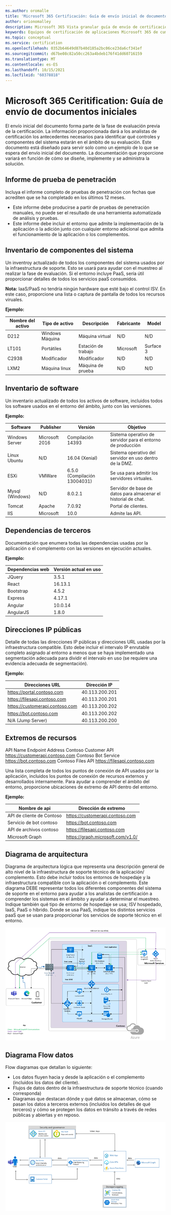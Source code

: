 ```yaml
---
ms.author: oromalle
title: 'Microsoft 365 Certificación: Guía de envío inicial de documentos'
author: orionomalley
description: Microsoft 365 Vista granular guía de envío de certificación
keywords: Equipos de certificación de aplicaciones Microsoft 365 de cumplimiento de seguridad m365 envío inicial de documentos
ms.topic: conceptual
ms.service: certification
ms.openlocfilehash: 0352b64649d87b40d185a2bc06ce23da6cf341ef
ms.sourcegitcommit: d67be08c82a50cc263a4bdeb176f41dd60716159
ms.translationtype: MT
ms.contentlocale: es-ES
ms.lasthandoff: 10/15/2021
ms.locfileid: "60378818"
---
```

# <a name="microsoft-365-ceritification---initial-document-submission-guide"></a>Microsoft 365 Ceritification: Guía de envío de documentos iniciales

El envío inicial del documento forma parte de la fase de evaluación previa de la certificación. La información proporcionada dará a los analistas de certificación los antecedentes necesarios para identificar qué controles y componentes del sistema estarán en el ámbito de su evaluación. Este documento está diseñado para servir solo como un ejemplo de lo que se espera del envío inicial del documento. La documentación que proporcione variará en función de cómo se diseñe, implemente y se administra la solución.

## <a name="penetration-test-report"></a>Informe de prueba de penetración

Incluya el informe completo de pruebas de penetración con fechas que acrediten que se ha completado en los últimos 12 meses. 
-   Este informe debe producirse a partir de pruebas de penetración manuales, no puede ser el resultado de una herramienta automatizada de análisis y pruebas.
-   Este informe debe incluir el entorno que admite la implementación de la aplicación o la adición junto con cualquier entorno adicional que admita el funcionamiento de la aplicación o los complementos.


## <a name="system-component-inventory"></a>Inventario de componentes del sistema

Un inventroy actualizado de todos los componentes del sistema usados por la infraestructura de soporte. Esto se usará para ayudar con el muestreo al realizar la fase de evaluación. Si el entorno incluye PaaS, sería útil proporcionar detalles de todos los servicios paaS consumidos.

**Nota:** IaaS/PaaS no tendría ningún hardware que esté bajo el control ISV.  En este caso, proporcione una lista o captura de pantalla de todos los recursos viruales.

**Ejemplo:**

|Nombre del activo|    Tipo de activo| Descripción|    Fabricante|   Model|
|-|-|-|-|-|
|D212|  Windows  Máquina|   Máquina virtual|    N/D| N/D|
|LT101| Portátiles| Estación de trabajo|    Microsoft|  Surface 3|
|C2938| Modificador| Modificador|N/D|N/D|     
|LXM2|  Máquina linux|  Máquina de prueba|N/D|N/D|       


## <a name="software-inventory"></a>Inventario de software

Un inventario actualizado de todos los activos de software, incluidos todos los software usados en el entorno del ámbito, junto con las versiones.

**Ejemplo:**

|Software|  Publisher|  Versión|     Objetivo|
|-|-|-|-|
|Windows Server|    Microsoft 2016 | Compilación 14393| Sistema operativo de servidor para el entorno de producción|.
|Linux Ubuntu|  N/D|    16.04 (Xenial)| Sistema operativo del servidor en uso dentro de la DMZ.|
|ESXi|  VMWare| 6.5.0 (Compilación 13004031)| Se usa para admitir los servidores virtuales.|
|Mysql (Windows)|   N/D|    8.0.2.1|    Servidor de base de datos para almacenar el historial de chat.|
|Tomcat|        Apache| 7.0.92| Portal de clientes.|
|IIS|   Microsoft|  10.0|   Admite las API.|


## <a name="third-party-dependencies"></a>Dependencias de terceros

Documentación que enumera todas las dependencias usadas por la aplicación o el complemento con las versiones en ejecución actuales.

**Ejemplo:**

|Dependencias web|  Versión actual en uso|
|-|-|
|JQuery|    3.5.1|
|React| 16.13.1|
|Bootstrap| 4.5.2|
|Express|   4.17.1|
|Angular|   10.0.14|
|AngularJS| 1.8.0|


## <a name="public-ip-addresses"></a>Direcciones IP públicas

Detalle de todas las direcciones IP públicas y direcciones URL usadas por la infraestructura compatible. Esto debe incluir el intervalo IP enrutable completo asignado al entorno a menos que se haya implementado una segmentación adecuada para dividir el intervalo en uso (se requiere una evidencia adecuada de segmentación).

**Ejemplo:**

|Direcciones URL|  Dirección IP|
|-|-|
|https://portal.contoso.com |40.113.200.201 |
|https://filesapi.contoso.com|  40.113.200.201|
|https://customerapi.contoso.com|   40.113.200.202|
|https://bot.contoso.com|   40.113.200.202|
|N/A (Jump Server)| 40.113.200.200|


## <a name="resource-endpoints"></a>Extremos de recursos

API Name Endpoint Address Contoso Customer API    https://customerapi.contoso.com Contoso Bot Service https://bot.contoso.com Contoso Files API   https://filesapi.contoso.com

Una lista completa de todos los puntos de conexión de API usados por la aplicación, incluidos los puntos de conexión de recursos externos y desarrollados internamente. Para ayudar a comprender el ámbito del entorno, proporcione ubicaciones de extremo de API dentro del entorno.

**Ejemplo:**

|Nombre de api|  Dirección de extremo|
|-|-|
|API de cliente de Contoso|  https://customerapi.contoso.com|
|Servicio de bot contoso|   https://bot.contoso.com|
|API de archivos contoso| https://filesapi.contoso.com|
|Microsoft Graph| https://graph.microsoft.com/v1.0/|


## <a name="architectural-diagram"></a>Diagrama de arquitectura

Diagrama de arquitectura lógica que representa una descripción general de alto nivel de la infraestructura de soporte técnico de la aplicación/ complemento. Esto debe incluir todos los entornos de hospedaje y la infraestructura compatible con la aplicación o el complemento. Este diagrama DEBE representar todos los diferentes componentes del sistema de soporte en el entorno para ayudar a los analistas de certificación a comprender los sistemas en el ámbito y ayudar a determinar el muestreo. Indique también qué tipo de entorno de hospedaje se usa; ISV hospedado, IaaS, PaaS o híbrido. Donde se usa PaaS, indique los distintos servicios paaS que se usan para proporcionar los servicios de soporte técnico en el entorno.

![Diagrama de arquitectura](../media/Architecturaldiagram.png)

## <a name="data-flow-diagram"></a>Diagrama Flow datos

Flow diagramas que detallan lo siguiente:
-   Los datos fluyen hacia y desde la aplicación o el complemento (incluidos los datos del cliente).
-   Flujos de datos dentro de la infraestructura de soporte técnico (cuando corresponda)
-   Diagramas que destacan dónde y qué datos se almacenan, cómo se pasan los datos a terceros externos (incluidos los detalles de qué terceros) y cómo se protegen los datos en tránsito a través de redes públicas y abiertas y en reposo.

![Diagrama Flow datos](../media/Dataflowdiagram.png)



